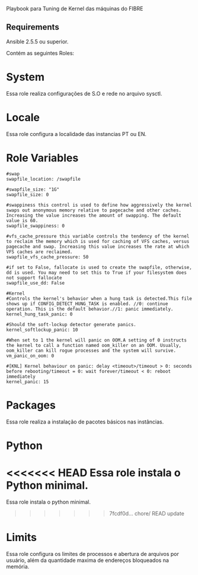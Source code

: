 Playbook para Tuning de Kernel das máquinas do FIBRE

Requirements
------------

Ansible 2.5.5 ou superior.


Contém as seguintes Roles:

System
=========
Essa role realiza configurações de S.O e rede no arquivo sysctl.

Locale
=========
Essa role configura a localidade das instancias PT ou EN.


Role Variables
=========
    

    #swap
    swapfile_location: /swapfile

    #swapfile_size: "1G"
    swapfile_size: 0

    #swappiness this control is used to define how aggressively the kernel swaps out anonymous memory relative to pagecache and other caches. Increasing the value increases the amount of swapping. The default value is 60.
    swapfile_swappiness: 0

    #vfs_cache_pressure this variable controls the tendency of the kernel to reclaim the memory which is used for caching of VFS caches, versus pagecache and swap. Increasing this value increases the rate at which VFS caches are reclaimed.
    swapfile_vfs_cache_pressure: 50

    #if set to False, fallocate is used to create the swapfile, otherwise, dd is used. You may need to set this to True if your filesystem does not support fallocate
    swapfile_use_dd: False

    #Kernel
    #Controls the kernel's behavior when a hung task is detected.This file shows up if CONFIG_DETECT_HUNG_TASK is enabled. //0: continue operation. This is the default behavior.//1: panic immediately.
    kernel_hung_task_panic: 0

    #Should the soft-lockup detector generate panics.
    kernel_softlockup_panic: 10

    #When set to 1 the kernel will panic on OOM.A setting of 0 instructs the kernel to call a function named oom_killer on an OOM. Usually, oom_killer can kill rogue processes and the system will survive.
    vm_panic_on_oom: 0

    #[KNL] Kernel behaviour on panic: delay <timeout>/timeout > 0: seconds before rebooting/timeout = 0: wait forever/timeout < 0: reboot immediately
    kernel_panic: 15


Packages
=========
Essa role realiza a instalação de pacotes básicos nas instâncias.


Python
=========
<<<<<<< HEAD
Essa role instala o Python minimal.
=======
Essa role instala o python minimal.
>>>>>>> 7fcdf0d... chore/ READ update


Limits
=========
Essa role configura os limites de processos e abertura de arquivos por usuário, além da quantidade maxima de endereços bloqueados na memória.
